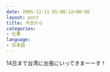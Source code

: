 ```yaml
---
date: 2005-12-11 05:08:12+00:00
layout: post
title: 今日から
categories:
- 仕事
language:
- 日本語
---
```


14日まで台湾に出張にいってきまーーす！
